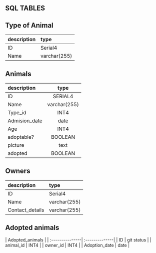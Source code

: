 
## SQL TABLES


## Type of Animal

|  description    |  type          |
| :---------------| :--------------|
| ID              | Serial4        |
| Name            | varchar(255)   |

## Animals

| description   | type           |
| :-------------| :-------------:|
| ID            | SERIAL4        |
| Name          | varchar(255)   |
| Type_id       |   INT4         |
| Admision_date | date           |
| Age           | INT4           |
| adoptable?    | BOOLEAN        |
| picture       | text           |
| adopted       | BOOLEAN        |

## Owners
|  description    |  type          |
| :---------------| :--------------|
| ID              | Serial4        |
| Name            | varchar(255)   |
| Contact_details | varchar(255)   |

## Adopted animals
|           Adopted_animals        |
| :---------------| :--------------|
| ID              | git status     |
| animal_id       | INT4           |
| owner_id        | INT4           |
| Adoption_date   | date           |
